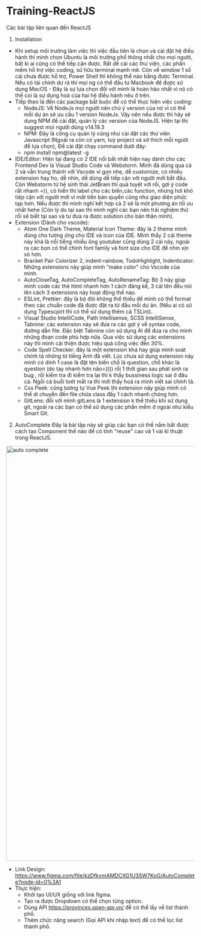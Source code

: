 # Training-ReactJS

Các bài tập liên quan đến ReactJS

1. Installation
  - Khi setup môi trường làm việc thì việc đầu tiên là chọn và cái đặt hệ điều hành thì mình chọn Ubuntu là môi trường phổ thông nhất cho mọi người, bất kì ai cũng có thể tiếp cận được. Rất dễ cài các thư viện, các phần mềm hỗ trợ việc coding, sử hữu terminal mạnh mẽ. Còn về window 1 số cái chưa được hỗ trợ, Power Shell thì không thể nào bằng được Terminal. Nếu có tài chính dư rả thì mọi ng có thể đầu tư Macbook để được sử dụng MacOS - Đây là sự lựa chọn đối với mình là hoàn hảo nhất vì nó có thể coi là sự dung hoà của hai hệ điều hành nêu ở trên.
  - Tiếp theo là đến các package bắt buộc để có thể thực hiện việc coding:
    + NodeJS: Về NodeJs mọi người nên chú ý version của nó vì có thể mỗi dự án sẽ ưu cầu 1 version NodeJs. Vậy nên nếu được thì hãy sẽ dụng NPM để cài đặt, quản lý các version của NodeJS. Hiện tại thì suggest mọi người dùng v14.19.3
    + NPM: Đây là công cụ quản lý cũng như cài đặt các thư viện Javascript (Ngoài ra còn có yarn, tuỳ project và sở thích mỗi người để lựa chọn), Để cài đặt chạy command dưới đây:
    + npm install npm@latest -g
  - IDE/Editor: Hiện tại đang có 2 IDE nổi bất nhất hiện nay dành cho các Frontend Dev là Visual Studio Code vá Webstorm. Mình đã dùng qua cả 2 và vẫn trung thành với Vscode vì gọn nhẹ, dễ customize, có nhiều extension hay ho, dễ nhìn, dễ dùng dễ tiếp cận với người mới bắt đầu. Còn Webstorm từ hệ sinh thái JetBrain thì quá tuyệt với rồi, gợi ý code rất nhanh =)), có hiển thị label cho các biến,các function, nhưng hơi khó tiệp cận với người mới vì mất tiền bản quyền cũng như giao diện phức tạp hơn. Nếu được thì mình nghĩ kết hợp cả 2 sẽ là một phương án tối ưu nhất hehe (Còn lý do tại sao thì mình nghĩ các bạn nên trải nghiệm thử rồi sẽ biết tại sao và tư đưa ra được solution cho bản thân mình).
  - Extension (Dành cho vscode):
    + Atom One Dark Theme, Material Icon Theme: đây là 2 theme mình dùng cho tương ứng cho IDE và icon của IDE. Mình thấy 2 cái theme này khá là nổi tiếng nhiều ông youtuber cũng dùng 2 cái này, ngoài ra các bọn có thể chỉnh font family và font size cho IDE để nhìn xịn sò hơn.
    + Bracket Pair Colorizer 2, indent-rainbow, TodoHighlight, Indenticator: Những extensions này giúp mình "make color" cho Vscode của mình.
    + AutoCloseTag, AutoCompleteTag, AutoRenameTag: Bộ 3 này giúp mình code các thẻ html nhanh hơn 1 cách đáng kể, 3 cái tên đều nói lên cách 3 extensions này hoạt động thế nào.
    + ESLint, Prettier: đây là bộ đôi không thể thiếu để mình có thể format theo các chuẩn code đã được đặt ra từ đầu mỗi dự án. (Nếu ai có sử dụng Typescpirt thì có thể sử dụng thêm cả TSLint).
    + Visual Studio IntelliCode, Path Intellisense, SCSS IntelliSense, Tabnine: các extension này sẽ đưa ra các gợi ý về syntax code, đường dẫn file. Đặc biệt Tabnine còn sử dụng AI để đưa ra cho mình những đoạn code phù hợp nữa. Qua việc sử dụng các extensions này thì mình cải thiện được hiệu quả công việc đến 30%.
    + Code Spell Checker: đây là một extension khá hay giúp mình soát chính tả những từ tiếng Anh đã viết. Lúc chưa sử dụng extension này mình có dính 1 case là đặt tên biến chỗ là question, chỗ khác là qyestion (do tay nhanh hơn não=)))) rồi 1 thời gian sau phát sinh ra bug , rồi kiểm tra đi kiểm tra lại thì k thấy bussiness logic sai ở đâu cả. Ngồi cả buổi toét mắt ra thì mới thấy hoá ra mình viết sai chính tả.
    + Css Peek: cũng tương tự Vue Peek thì extension này giúp mình có thể di chuyển đến file chứa class đấy 1 cách nhanh chóng hơn.
    + GitLens: đối với mình gitLens là 1 extension k thể thiếu khi sử dụng git, ngoài ra các bạn có thể sử dụng các phần mềm ở ngoài như kiểu Smart Git.
2. AutoComplete
Đây là bài tập này sẽ giúp các bạn có thể nắm bắt được cách tạo Component thế nào để có tính "reuse" cao và 1 vài kĩ thuật trong ReactJS.
<img width="1109" alt="auto complete" src="https://user-images.githubusercontent.com/47785607/190891847-5a0a198d-f86e-4d8d-9384-ef0f3b3b8c8c.png">

  - Link Design: https://www.figma.com/file/kzDfkvmAMDCXG1U3SW7KoG/AutoComplete?node-id=0%3A1
  - Thực hiện:
    + Khởi tạo UI/UX giống với link figma.
    + Tạo ra được Dropdown có thể chọn từng option.
    + Dùng API https://provinces.open-api.vn/ để có thể lấy về list thành phố.
    + Thêm chức năng search (Gọi API khi nhập text) để có thể lọc list thành phố.
